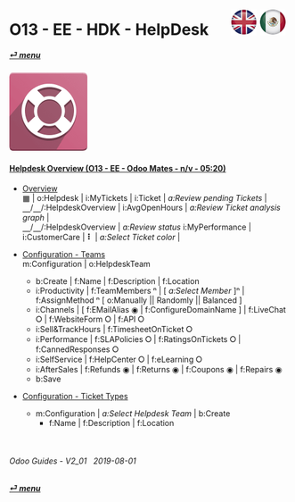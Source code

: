 # O13 - EE - HDK - HelpDesk &nbsp;&nbsp;&nbsp;&nbsp; [![en-uk](/doc/img/en-uk_flag_button_small.png)](/en-uk/o13/ee/hdk/en-uk-o13-ee-hdk-helpdesk-guides.md) [ ![es-mx](/doc/img/es-mx_flag_button_small.png)](/es-mx/o13/ee/hdk/es-mx-o13-ee-hdk-helpdesk-guides.md)
#### [_&#x23CE; menu_](/en-uk/o13/ee/en-uk-o13-ee-guides-menu.md)  
### ![hdk](/doc/img/helpdesk.png)

#### [Helpdesk Overview (O13 - EE - Odoo Mates - n/v - 05:20)](https://youtube.com/embed/tZNaNtva3js?autoplay=1&start=0&end=0&rel=0&nocount)  

- [Overview](https://youtube.com/embed/tZNaNtva3js?autoplay=1&start=0&end=35&rel=0)  
  &#x25A6; | o:Helpdesk | i:MyTickets | i:Ticket | _a:Review pending Tickets_ |  
  &#x23BD;/&#x23BD;/:HelpdeskOverview | i:AvgOpenHours | _a:Review Ticket analysis graph_ |  
  &#x23BD;/&#x23BD;/:HelpdeskOverview | _a:Review status_ i:MyPerformance |  
  i:CustomerCare | **&#x2807;** | _a:Select Ticket color_ |  

- [Configuration - Teams](https://youtube.com/embed/tZNaNtva3js?autoplay=1&start=35&end=105&rel=0)  
  m:Configuration | o:HelpdeskTeam  
  - b:Create | f:Name | f:Description | f:Location  
  - i:Productivity | f:TeamMembers &#x207F; | [ _a:Select Member_ ]&#x207F; | f:AssignMethod &#x207F; \[ o:Manually \|\| Randomly \|\| Balanced ]  
  - i:Channels | \[ f:EMailAlias &#x25C9; | f:ConfigureDomainName ] | f:LiveChat &#x2B58; | f:WebsiteForm &#x2B58; | f:API &#x2B58;  
  - i:Sell&TrackHours | f:TimesheetOnTicket &#x2B58;  
  - i:Performance | f:SLAPolicies &#x2B58; | f:RatingsOnTickets &#x2B58; | f:CannedResponses &#x2B58;  
  - i:SelfService | f:HelpCenter &#x2B58; | f:eLearning &#x2B58;  
  - i:AfterSales | f:Refunds &#x25C9; | f:Returns &#x25C9; | f:Coupons &#x25C9; | f:Repairs &#x25C9;  
  - b:Save  

- [Configuration - Ticket Types](https://youtube.com/embed/tZNaNtva3js?autoplay=1&start=35&end=105&rel=0)  
  - m:Configuration | _a:Select Helpdesk Team_ | b:Create
    - f:Name | f:Description | f:Location


<br>

###### Odoo Guides - V2_01 &nbsp; 2019-08-01  
**[_&#x23CE; menu_](/en-uk/o13/ee/en-uk-o13-ee-guides-menu.md)**  
